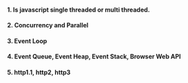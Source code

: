 #### 1. Is javascript single threaded or multi threaded.
#### 2. Concurrency and Parallel
#### 3. Event Loop
#### 4. Event Queue, Event Heap, Event Stack, Browser Web API

#### 5. http1.1, http2, http3
